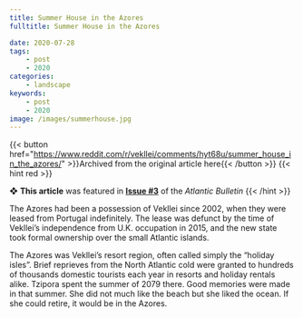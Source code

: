 ```yaml
---
title: Summer House in the Azores
fulltitle: Summer House in the Azores

date: 2020-07-28
tags:
    - post
    - 2020
categories:
    - landscape
keywords:
    - post
    - 2020
image: /images/summerhouse.jpg
---
```

{{< button href="https://www.reddit.com/r/vekllei/comments/hyt68u/summer_house_in_the_azores/" >}}Archived from the original article here{{< /button >}}
{{< hint red >}}

❖ **This article** was featured in [**Issue #3**](/newsdesk/bulletin/2020/3) of the *Atlantic Bulletin*
{{< /hint >}}

The Azores had been a possession of Vekllei since 2002, when they were leased from Portugal indefinitely. The lease was defunct by the time of Vekllei’s independence from U.K. occupation in 2015, and the new state took formal ownership over the small Atlantic islands.

The Azores was Vekllei’s resort region, often called simply the “holiday isles”. Brief reprieves from the North Atlantic cold were granted to hundreds of thousands domestic tourists each year in resorts and holiday rentals alike. Tzipora spent the summer of 2079 there. Good memories were made in that summer. She did not much like the beach but she liked the ocean. If she could retire, it would be in the Azores.
